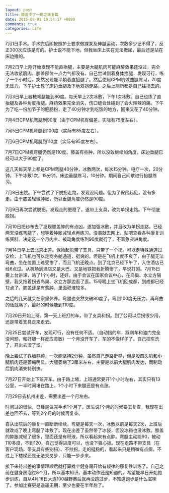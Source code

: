 ```yaml
---
layout: post
title: 膝盖中了一箭之康复篇
date: 2015-08-01 19:54:17 +0800
comments: true
categories: Life
---
```


7月1日手术。手术完后即按照护士要求做踝泵及伸腿运动，次数多少记不得了，反正300次应该是有的。护士说不能下地，但我坐床上实在无法撒尿，最后还是站在床边撒的。

<!-- more -->

7月2日早上刚开始发现不能直抬腿，主要是大腿肌肉可能麻醉效果还没过，完全无法收紧肌肉，膝盖部位一点力气都没有。自己尝试侧着身体抬腿，发现可行，练了一个小时后，突然发现能平躺着直抬腿了。然后使用CPM机做曲腿练习，70度无压力。下午护士教了床边垂腿及下地双拐走路。之后上厕所都是自己拄拐去的。

7月3日早上器械弯腿能到80度。每天早上2次冰敷，下午1次冰敷。自己也练了直抬腿及各种角度抬腿。麻药效果完全消失，伤口缝合处碰到了会火辣辣的痛。下午为了吃一份加节子的肥肠粉，走了40分钟才到吃饭的地方，回来又花了40分钟。

7月4日CPM机弯腿到90度（由于CPM机有偏差，实际有75度左右）。

7月5日CPM机弯腿到100度（实际有85度左右）。

7月6日CPM机弯腿到110度（实际有95度左右）。

7月7日CPM机弯腿仍然是110度。膝盖有些肿，所以没敢继续加角度。床边垂腿已经可以大于90度了。

这几天每天早上都是CPM弯腿40分钟，冰敷两次，每次15分钟。电疗一次，20分钟。下午冰敷1次，15分钟。床边垂腿练习，10分钟。期间自己间歇进行抬腿练习。

7月8日出院。下午尝试了下脱拐走路，发现没问题。但为了保险起见，没有多走。由于膝盖轻微肿胀，所以垂腿角度仍然是90度。

7月9日再次尝试脱拐，发现走的更稳了。遂带上支具，改为单拐走路。下午彻底脱拐。

7月10日把纱布去了发现膝盖肿的有点凶，遂加强冰敷，并且改为单拐走路。已经两天没练弯腿了，想等着肿胀减轻点再练习。没事就去网上、贴吧查看各种康复训练资料。决定这一个月内主、被动角度练到90度就行了，不着急突进角度。

7月14日早上去北京出差。保险起见带了支具，只带了一个拐。可以走特殊通道过安检，上飞机也可以走商务舱通道，挺爽的。但是在飞机上就不爽了，由于腿无法弯曲，坐在位置上难受惨了，而且飞机还晚点。到了北京已经下午了，入住酒店已经6点过。从机场到酒店又是大巴、又是地铁把我折腾惨了，早说打的。7月15日要上台讲课，站了1个小时，还好。由于会议在国家会议中心，在鸟巢、水立方隔壁，我又拖着拐去鸟巢、水立方那边逛了逛。15号晚上坐飞机回成都，到成都已经12点了。膝盖还是有些肿，里面积液较多。

之后的几天就呆在家里休养。弯腿也突然突破90度了，弯到100度无压力，再弯曲的话就痛了，最好的时候能到110度。

7月20日开始上班。第一天上班打的车，带了支具和拐。到了公司以后拐很少用，还是带着支具走来走去。

7月25日尝试开车，发现可行，没有任何不适。（自动挡的车，踩刹车和油门完全没问题，和好腿一样反应灵敏）一个月没开车了，车的不像样子了。自己把车洗了，开出去溜了溜。

晚上尝试了靠墙静蹲，一次能坚持2分钟。虽然自己走路挺早，但是股四头肌和小腿肌肉还是萎缩明显。大腿萎缩了3厘米左右，主要是以前大腿肌肉发达，而制动后肌肉消失特别快。

7月27日开始上下班开车。由于路上堵，上班通常要开1个小时左右，其实只有13公里，一半时间堵在路上。1个小时下来腿还是有点涨。

7月29日去杭州出差，需要出差一个月左右。

时间过的很快，已经是做完手术1个月了。医生说1个月的时候要去复查，我现在出差也回不去，等到2个月的时候再复查。

自从出院后的康复一直断断续续，弯腿是每天一次，冰敷以前是每天2次，上班后就改成了晚上弯腿了冰敷了。现在出差了虽然带了冰袋，但没冰箱也没冰敷。膝盖的肿胀减轻了很多，里面还是有积液，所以看起来有点肿。弯腿主动能90，被动110多度，不到120，自己觉得进度可以，也没下狠心扳。现在走路不带支具（在客户现场，带支具有些别扭）、不拄拐，走的挺稳的，看起来只是稍微有点瘸。不过上下楼梯还是无法交叉步，只能一步步来。

接下来待出差的事情理顺后就打算找个健身房开始有规律的康复性训练了。自己之前在健身房泡过8个月，所以基本知识、基本动作还是知道的。希望能早日开始跑步训练，自从4月18日大连100越野赛后就再没跑过步，不知道跑步是什么滋味了。参加比赛更是遥遥无期，至少也要在半年后了。




